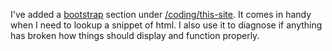 I've added a [bootstrap](/coding/this-site/bootstrap) section under [/coding/this-site](/coding/this-site). It comes in handy when I need to lookup a snippet of html. I also use it to diagnose if anything has broken how things should display and function properly.
